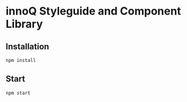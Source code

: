 # innoQ Styleguide and Component Library

## Installation

    npm install

## Start

    npm start
